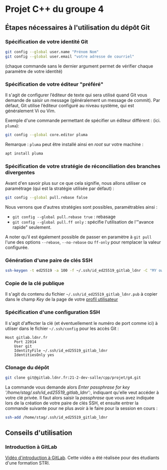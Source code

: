 # Projet C++ du groupe 4

## Étapes nécessaires à l'utilisation du dépôt Git

### Spécification de votre identité Git

```bash
git config --global user.name "Prénom Nom"
git config --global user.email "votre adresse de courriel"
```
(chaque commande sans le dernier argument permet de vérifier chaque paramètre de votre identité)

### Spécification de votre éditeur "préféré"

Il s'agit de configurer l’éditeur de texte qui sera utilisé quand Git vous demande de saisir un message (généralement un message de commit). Par défaut, Git utilise l’éditeur configuré au niveau système, qui est généralement Vi ou Vim.

Exemple d'une commande permettant de spécifier un éditeur différent : (ici. `pluma`):

```bash
git config --global core.editor pluma
```

Remarque : `pluma` peut être installé ainsi en _root_ sur votre machine :
```bash
apt install pluma
```

### Spécification de votre stratégie de réconciliation des branches divergentes

Avant d'en savoir plus sur ce que cela signifie, nous allons utiliser ce paramétrage (qui est la stratégie utilisée par défaut) :
```bash
git config --global pull.rebase false
```

Nous verrons que d'autres stratégies sont possibles, paramétrables ainsi :
- `git config --global pull.rebase true` : rebasage
- `git config --global pull.ff only` : spécifie l'utilisation de l'"avance rapide" seulement.

A noter qu'il est également possible de passer en paramètre à `git pull` l'une des options `--rebase`, `--no-rebase` ou `ff-only` pour remplacer la valeur configurée.

###  Génération d'une paire de clés SSH

```bash
ssh-keygen -t ed25519 -a 100 -f ~/.ssh/id_ed25519_gitlab_ldnr -C "MY own key for GitLab"
```

### Copie de la clé publique

Il s'agit du contenu du fichier
`~/.ssh/id_ed25519_gitlab_ldnr.pub` à copier dans
le champ *Key* de la page de votre
[profil utilisateur](http://gitlab.ldnr.fr/profile/keys)

### Spécification d'une configuration SSH

Il s'agit d'affecter la clé (et éventuellement le numéro de port comme ici) à utiiser dans le fichier `~/.ssh/config` pour les accès Git :

```
Host gitlab.ldnr.fr
	Port 22014
	User git
	IdentityFile ~/.ssh/id_ed25519_gitlab_ldnr
	IdentitiesOnly yes
```

### Clonage du dépôt

```bash
git clone git@gitlab.ldnr.fr:21-2-dev-salle/cpp/projet/g4.git
```

La commande vous demande alors _Enter passphrase for key '/home/stag/.ssh/id_ed25519_gitlab_ldnr':_, indiquant qu'elle veut accéder à votre clé privée.
Il faut alors saisir la _passphrase_ que vous avez indiquée lors de la création de votre paire de clés SSH, et ensuite entrer la commande suivante pour ne plus avoir à le faire pour la session en cours :

```bash
ssh-add /home/stag/.ssh/id_ed25519_gitlab_ldnr
```

## Conseils d'utilisation

### Introduction à GitLab

[Vidéo d'introduction à GitLab](http://mbret.net/stri/l3/projet_web_php_bd/intro_gitlab.mp4). Cette vidéo a été réalisée pour des étudiants d'une formation STRI.

